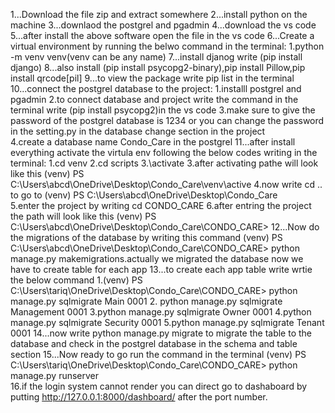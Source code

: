 1...Download the file zip and extract somewhere 
2...install python on the machine 
3...downlaod the postgrel and pgadmin
4...download the vs code
5...after install the above software open the file in the vs code
6...Create a virtual environment by running the belwo command in the terminal:
  1.python -m venv venv(venv can be any name)
7...install djanog write (pip install django)
8...also install (pip install psycopg2-binary),pip install Pillow,pip install qrcode[pil] 
9...to view the package write pip list in the terminal 
10...connect the postgrel database to the project:
   1.installl postgrel and pgadmin
   2.to connect database and project write the command in the terminal write (pip install psycopg2)in the vs code
   3.make sure to give the password of the postgrel database is 1234 or you can change the password in the setting.py in 
   the database change section in the project  
   4.create a database name Condo_Care in the postgrel
11...after install everything activate the virtula env following the below codes writing in the terminal:
   1.cd venv
   2.cd scripts
   3.\activate
   3.after activating pathe will look like this (venv) PS C:\Users\abcd\OneDrive\Desktop\Condo_Care\venv\active 
   4.now write cd .. to go to (venv) PS C:\Users\abcd\OneDrive\Desktop\Condo_Care\
   5.enter the project by writing cd CONDO_CARE
   6.after entring the project the path will look like this (venv) PS 
   C:\Users\abcd\OneDrive\Desktop\Condo_Care\CONDO_CARE>
12...Now do the migrations of the database by writing this command (venv) PS C:\Users\abcd\OneDrive\Desktop\Condo_Care\CONDO_CARE> python manage.py makemigrations.actually we migrated the database now we have to create table for each app
13...to create each app table write wrtie the below command 
  1.(venv) PS C:\Users\tariq\OneDrive\Desktop\Condo_Care\CONDO_CARE> python manage.py sqlmigrate Main 0001
  2. python manage.py sqlmigrate Management 0001
  3.python manage.py sqlmigrate Owner 0001
  4.python manage.py sqlmigrate Security 0001
  5.python manage.py sqlmigrate Tenant 0001
14...now write python manage.py migrate to migrate the table to the database and check in the postgrel database in the schema and table section
15...Now ready to go run the command in the terminal (venv) PS C:\Users\tariq\OneDrive\Desktop\Condo_Care\CONDO_CARE> python manage.py runserver  
16.if the login system cannot render you can direct go to dashaboard by putting http://127.0.0.1:8000/dashboard/ after the port number.

